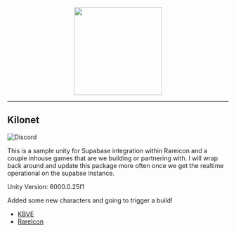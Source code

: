 <center>
<a alt="KBVE Logo" href="https://kbve.com/" target="_blank" rel="noreferrer"><img src="https://raw.githubusercontent.com/KBVE/kbve.com/main/public/assets/img/letter_logo.png" width="200"></a>
</center>

---

## Kilonet

![Discord](https://img.shields.io/discord/342732838598082562?logo=discord)


This is a sample unity for Supabase integration within Rareicon and a couple inhouse games that are we building or partnering with.
I will wrap back around and update this package more often once we get the realtime operational on the supabse instance.

Unity Version: 6000.0.25f1

Added some new characters and going to trigger a build!

- [KBVE](https://kbve.com/)
- [RareIcon](https://rareicon.com/)